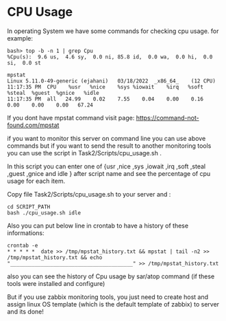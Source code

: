 # CPU Usage
In operating System we have some commands for checking cpu usage.
for example:
```
bash> top -b -n 1 | grep Cpu
%Cpu(s):  9.6 us,  4.6 sy,  0.0 ni, 85.8 id,  0.0 wa,  0.0 hi,  0.0 si,  0.0 st
```
```
mpstat
Linux 5.11.0-49-generic (ejahani) 	03/18/2022 	_x86_64_	(12 CPU)
11:17:35 PM  CPU    %usr   %nice    %sys %iowait    %irq   %soft  %steal  %guest  %gnice   %idle
11:17:35 PM  all   24.99    0.02    7.55    0.04    0.00    0.16    0.00    0.00    0.00   67.24
```
If you dont have mpstat command visit page: <https://command-not-found.com/mpstat>

if you want to monitor this server on command line you can use above commands but if you want to send the result to another monitoring tools you can use the script in Task2/Scripts/cpu_usage.sh .

In this script you can enter one of {usr ,nice ,sys ,iowait ,irq ,soft ,steal ,guest ,gnice and idle } after script name and see the percentage of cpu usage for each item.

Copy file Task2/Scripts/cpu_usage.sh to your server and :
```
cd SCRIPT_PATH
bash ./cpu_usage.sh idle
```
Also you can put below line in crontab to have a history of these informations:

```
crontab -e
* * * * *  date >> /tmp/mpstat_history.txt && mpstat | tail -n2 >> /tmp/mpstat_history.txt && echo "________________________________________" >> /tmp/mpstat_history.txt
```

also you can see the history of Cpu usage by sar/atop command (if these tools were installed and configure)

But if you use zabbix monitoring tools, you just need to create host and assign linux OS template (which is the default template of zabbix) to server and its done!

